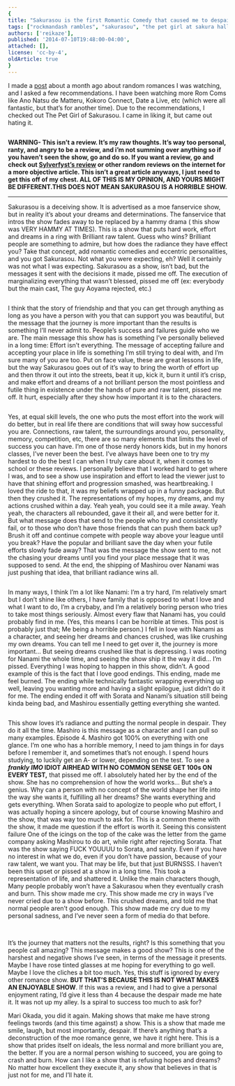 ```yaml
---
{
title: "Sakurasou is the first Romantic Comedy that caused me to despair.",
tags: ["rockmandash rambles", "sakurasou", "the pet girl at sakura hall", "hate", "personally"],
authors: ['reikaze'],
published: '2014-07-10T19:48:00-04:00',
attached: [],
license: 'cc-by-4',
oldArticle: true
}
---
```


<div><p class="sc-77igqf-0 bOfvBY">I made a <span><a class="sc-1out364-0 hMndXN sc-145m8ut-0 gIacKn js_link" data-ga='[["Embedded Url","External link","http://anitay.kinja.com/rockmandash-rambles-random-romances-1587882529",{"metric25":1}]]' href="http://anitay.kinja.com/rockmandash-rambles-random-romances-1587882529" rel="noopener noreferrer" target="_blank">post</a></span> about a month
  ago about random romances I was watching, and I asked a few recommendations. I have been watching more Rom Coms like
  Ano Natsu de Matteru, Kokoro Connect, Date a Live, etc (which were all fantastic, but that’s for another time). Due to
  the recommendations, I checked out The Pet Girl of Sakurasou. I came in liking it, but came out hating it.</p>
<img alt src="./1238150483095088486.jpg"/>
<div class="bxm4mm-2 hKBnez js_video-sticky__top-limit"></div>
<div class="bxm4mm-4 fQqUFt">

<div class="bxm4mm-1 gKeXmA js_video-sticky-trigger"></div>
<div class="bxm4mm-0 jRTmst instream-native-video instream-permalink js_video-sticky-target instream-native-video--mobile"></div>
</div>
<div class="bxm4mm-3 eCMXYG js_video-sticky__bottom-limit"></div><p class="sc-77igqf-0 bOfvBY"><strong>WARNING- This
  isn’t a review. It’s my raw thoughts. It’s way too personal, ranty, and angry to be a review, and i’m not summing over
  anything so if you haven’t seen the show, go and do so. If you want a review, go and check out </strong><span><a class="sc-1out364-0 hMndXN sc-145m8ut-0 gIacKn js_link" data-ga='[["Embedded Url","Internal link","http://tay.kotaku.com/ani-tay-review-sakurasou-no-pet-na-kanojo-1042340894",{"metric25":1}]]' href="http://tay.kotaku.com/ani-tay-review-sakurasou-no-pet-na-kanojo-1042340894"><strong>Sylverfyst’s review</strong></a></span><strong>
  or other random reviews on the internet for a more objective article. This isn’t a great article anyways, I just need
  to get this off of my chest. ALL OF THIS IS MY OPINION, AND YOURS MIGHT BE DIFFERENT.THIS DOES NOT MEAN SAKURASOU IS A
  HORRIBLE SHOW.</strong></p>
<hr class="gcp5ez-0 hKlTiw"/><p class="sc-77igqf-0 bOfvBY">Sakurasou is a deceiving show. It is advertised as a moe
  fanservice show, but in reality it’s about your dreams and determinations. The fanservice that intros the show fades
  away to be replaced by a hammy drama ( this show was VERY HAMMY AT TIMES). This is a show that puts hard work, effort
  and dreams in a ring with Brilliant raw talent. Guess who wins? Brilliant people are something to admire, but how does
  the radiance they have effect you? Take that concept, add romantic comedies and eccentric personalities, and you got
  Sakurasou. Not what you were expecting, eh? Well it certainly was not what I was expecting. Sakurasou as a show, isn’t
  bad, but the messages it sent with the decisions it made, pissed me off. The execution of marginalizing everything
  that wasn’t blessed, pissed me off (ex: everybody but the main cast, The guy Aoyama rejected, etc.)</p>

<img alt src="./1238150483348935014.jpg"/><p class="sc-77igqf-0 bOfvBY">I think that the story of friendship and that you can get through anything as
  long as you have a person with you that can support you was beautiful, but the message that the journey is more
  important than the results is something I’ll never admit to. People’s success and failures guide who we are. The main
  message this show has is something I’ve personally believed in a long time: Effort isn’t everything. The message of
  accepting failure and accepting your place in life is something I’m still trying to deal with, and I’m sure many of
  you are too. Put on face value, these are great lessons in life, but the way Sakurasou goes out of it’s way to bring
  the worth of effort up and then throw it out into the streets, beat it up, kick it, burn it until it’s crisp, and make
  effort and dreams of a not brilliant person the most pointless and futile thing in existence under the hands of pure
  and raw talent, pissed me off. It hurt, especially after they show how important it is to the characters.</p>

<img alt src="./1238150483380364902.jpg"/><p class="sc-77igqf-0 bOfvBY">Yes, at equal skill levels, the one who puts the most effort into the work will
  do better, but in real life there are conditions that will sway how successful you are. Connections, raw talent, the
  surroundings around you, personality, memory, competition, etc, there are so many elements that limits the level of
  success you can have. I’m one of those nerdy honors kids, but in my honors classes, I’ve never been the best. I’ve
  always have been one to try my hardest to do the best I can when I truly care about it, when it comes to school or
  these reviews. I personally believe that I worked hard to get where I was, and to see a show use inspiration and
  effort to lead the viewer just to have that shining effort and progression smashed, was heartbreaking. I loved the
  ride to that, it was my beliefs wrapped up in a funny package. But then they crushed it. The representations of my
  hopes, my dreams, and my actions crushed within a day. Yeah yeah, you could see it a mile away. Yeah yeah, the
  characters all rebounded, gave it their all, and were better for it. But what message does that send to the people who
  try and consistently fail, or to those who don’t have those friends that can push them back up? Brush it off and
  continue compete with people way above your league until you break? Have the popular and brilliant save the day when
  your futile efforts slowly fade away? That was the message the show sent to me, not the chasing your dreams until you
  find your place message that it was supposed to send. At the end, the shipping of Mashirou over Nanami was just
  pushing that idea, that brilliant radiance wins all. </p>

<img alt src="./1238150483449112166.jpg"/><p class="sc-77igqf-0 bOfvBY">In many ways, I think I’m a lot like Nanami: I’m a try hard, I’m relatively smart
  but I don’t shine like others, I have family that is opposed to what I love and what I want to do, I’m a crybaby, and
  I’m a relatively boring person who tries to take most things seriously. Almost every flaw that Nanami has, you could
  probably find in me. (Yes, this means I can be horrible at times. This post is probably just that; Me being a horrible
  person.) I fell in love with Nanami as a character, and seeing her dreams and chances crushed, was like crushing my
  own dreams. You can tell me I need to get over it, the journey is more important... But seeing dreams crushed like
  that is depressing. I was rooting for Nanami the whole time, and seeing the show ship it the way it did... I’m pissed.
  Everything I was hoping to happen in this show, didn’t. A good example of this is the fact that I love good endings.
  This ending, made me feel burned. The ending while technically fantastic wrapping everything up well, leaving you
  wanting more and having a slight epilogue, just didn’t do it for me. The ending ended it off with Sorata and Nanami’s
  situation still being kinda being bad, and Mashirou essentially getting everything she wanted.</p>

<img alt src="./1238150483556722278.jpg"/><p class="sc-77igqf-0 bOfvBY">This show loves it’s radiance and putting the normal people in despair. They do
  it all the time. Mashiro is this message as a character and I can pull so many examples. Episode 4. Mashiro got 100%
  on everything with one glance. I’m one who has a horrible memory, I need to jam things in for days before I remember
  it, and sometimes that’s not enough. I spend hours studying, to luckily get an A- or lower, depending on the test. To
  see a <strong>*frankly IMO* IDIOT AIRHEAD WITH NO COMMON SENSE GET 100s ON EVERY TEST,</strong> that pissed me off. I
  absolutely hated her by the end of the show. She has no comprehension of how the world works... But she’s a genius.
  Why can a person with no concept of the world shape her life into the way she wants it, fulfilling all her dreams? She
  wants everything and gets everything. When Sorata said to apologize to people who put effort, I was actually hoping a
  sincere apology, but of course knowing Mashiro and the show, that was way too much to ask for. This is a common theme
  with the show, it made me question if the effort is worth it. Seeing this consistent failure One of the icings on the
  top of the cake was the letter from the game company asking Mashirou to do art, while right after rejecting Sorata.
  That was the show saying FUCK YOUUUU to Sorata, and sanity. Even if you have no interest in what we do, even if you
  don’t have passion, because of your raw talent, we want you. That may be life, but that just BURNSSS. I haven’t been
  this upset or pissed at a show in a long time. This took a representation of life, and shattered it. Unlike the main
  characters though, Many people probably won’t have a Sakurasou when they eventually crash and burn. This show made me
  cry. This show made me cry in ways I’ve never cried due to a show before. This crushed dreams, and told me that normal
  people aren’t good enough. This show made me cry due to my personal sadness, and I’ve never seen a form of media do
  that before.</p>

<img alt src="./1238150483624532838.jpg"/><p class="sc-77igqf-0 bOfvBY"><br/>It’s the journey that matters not the results, right? Is this something that
  you people call amazing? This message makes a good show? This is one of the harshest and negative shows I’ve seen, in
  terms of the message it presents. Maybe I have rose tinted glasses at me hoping for everything to go well. Maybe I
  love the cliches a bit too much. Yes, this stuff is ignored by every other romance show. <strong>BUT THAT’S BECAUSE
    THIS IS NOT WHAT MAKES AN ENJOYABLE SHOW</strong>. If this was a review, and I had to give a personal enjoyment
  rating, I’d give it less than 4 because the despair made me hate it. It was not up my alley. Is a spiral to success
  too much to ask for?</p>
<p class="sc-77igqf-0 bOfvBY">Mari Okada, you did it again. Making shows that make me have strong feelings twords
  (and this time against) a show. This is a show that made me smile, laugh, but most importantly, despair. If there’s
  anything that’s a deconstruction of the moe romance genre, we have it right here. This is a show that prides itself on
  ideals, the less normal and more brilliant you are, the better. If you are a normal person wishing to succeed, you are
  going to crash and burn. How can I like a show that is refusing hopes and dreams? No matter how excellent they execute
  it, any show that believes in that is just not for me, and I’ll hate it. </p>
</div>